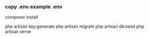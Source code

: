 ### copy .env.example .env
<p>composer install</p>
php artisan key:generate
php artisan migrate 
php artisan db:seed
php artisan serve

